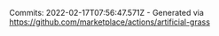 Commits: 2022-02-17T07:56:47.571Z - Generated via https://github.com/marketplace/actions/artificial-grass
<br>
